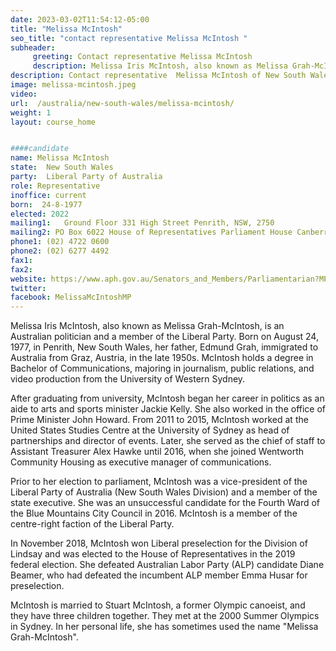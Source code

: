 ```yaml
---
date: 2023-03-02T11:54:12-05:00
title: "Melissa McIntosh"
seo_title: "contact representative Melissa McIntosh "
subheader:
     greeting: Contact representative Melissa McIntosh
     description: Melissa Iris McIntosh, also known as Melissa Grah-McIntosh, is an Australian politician and a member of the Liberal Party. 
description: Contact representative  Melissa McIntosh of New South Wales. Contact information for  Melissa McIntosh includes email address, phone number, and mailing address.
image: melissa-mcintosh.jpeg
video:
url:  /australia/new-south-wales/melissa-mcintosh/
weight: 1
layout: course_home


####candidate
name: Melissa McIntosh
state:	New South Wales
party:	Liberal Party of Australia
role: Representative
inoffice: current
born:  24-8-1977
elected: 2022
mailing1:	Ground Floor 331 High Street Penrith, NSW, 2750
mailing2: PO Box 6022 House of Representatives Parliament House Canberra ACT 2600
phone1: (02) 4722 0600
phone2: (02) 6277 4492
fax1:
fax2:
website: https://www.aph.gov.au/Senators_and_Members/Parliamentarian?MPID=281513
twitter:
facebook: MelissaMcIntoshMP
---
```

Melissa Iris McIntosh, also known as Melissa Grah-McIntosh, is an Australian politician and a member of the Liberal Party. Born on August 24, 1977, in Penrith, New South Wales, her father, Edmund Grah, immigrated to Australia from Graz, Austria, in the late 1950s. McIntosh holds a degree in Bachelor of Communications, majoring in journalism, public relations, and video production from the University of Western Sydney.

After graduating from university, McIntosh began her career in politics as an aide to arts and sports minister Jackie Kelly. She also worked in the office of Prime Minister John Howard. From 2011 to 2015, McIntosh worked at the United States Studies Centre at the University of Sydney as head of partnerships and director of events. Later, she served as the chief of staff to Assistant Treasurer Alex Hawke until 2016, when she joined Wentworth Community Housing as executive manager of communications.

Prior to her election to parliament, McIntosh was a vice-president of the Liberal Party of Australia (New South Wales Division) and a member of the state executive. She was an unsuccessful candidate for the Fourth Ward of the Blue Mountains City Council in 2016. McIntosh is a member of the centre-right faction of the Liberal Party.

In November 2018, McIntosh won Liberal preselection for the Division of Lindsay and was elected to the House of Representatives in the 2019 federal election. She defeated Australian Labor Party (ALP) candidate Diane Beamer, who had defeated the incumbent ALP member Emma Husar for preselection.

McIntosh is married to Stuart McIntosh, a former Olympic canoeist, and they have three children together. They met at the 2000 Summer Olympics in Sydney. In her personal life, she has sometimes used the name "Melissa Grah-McIntosh".